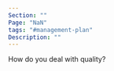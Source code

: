 ```yaml
---
Section: ""
Page: "NaN"
tags: "#management-plan"
Description: ""
---
```


How do you deal with quality?

